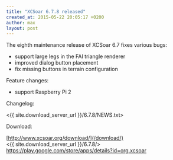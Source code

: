```yaml
---
title: "XCSoar 6.7.8 released"
created_at: 2015-05-22 20:05:17 +0200
author: max
layout: post
---
```


The eighth maintenance release of XCSoar 6.7 fixes various bugs:

* support large legs in the FAI triangle renderer
* improved dialog button placement
* fix missing buttons in terrain configuration

Feature changes:

* support Raspberry Pi 2

Changelog:

  <{{ site.download_server_url }}/6.7.8/NEWS.txt>

Download:

 [http://www.xcsoar.org/download/](/download/)  
 <{{ site.download_server_url }}/6.7.8/>  
 <https://play.google.com/store/apps/details?id=org.xcsoar>

